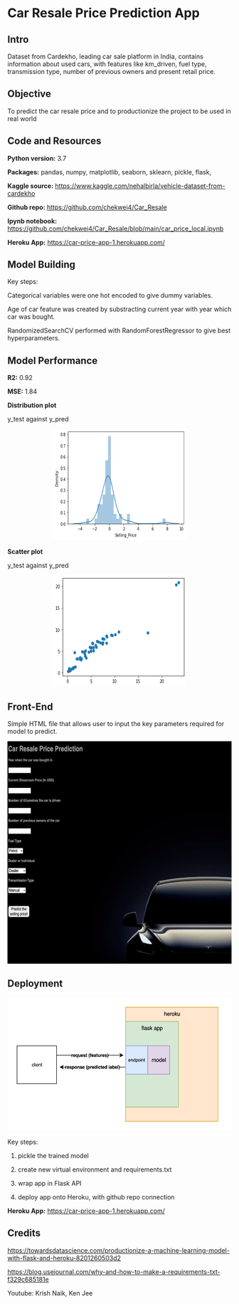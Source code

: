# Car Resale Price Prediction App

## Intro
Dataset from Cardekho, leading car sale platform in India, contains information about used cars, with features like km_driven, fuel type, transmission type, number of previous owners and present retail price. 

## Objective 
To predict the car resale price and to productionize the project to be used in real world

## Code and Resources
**Python version:** 3.7

**Packages:** pandas, numpy, matplotlib, seaborn, sklearn, pickle, flask, 

**Kaggle source:** https://www.kaggle.com/nehalbirla/vehicle-dataset-from-cardekho

**Github repo:** https://github.com/chekwei4/Car_Resale

**Ipynb notebook:** https://github.com/chekwei4/Car_Resale/blob/main/car_price_local.ipynb

**Heroku App:** https://car-price-app-1.herokuapp.com/

## Model Building 

Key steps:

Categorical variables were one hot encoded to give dummy variables. 

Age of car feature was created by substracting current year with year which car was bought. 

RandomizedSearchCV performed with RandomForestRegressor to give best hyperparameters. 

## Model Performance 

**R2:** 0.92

**MSE:**  1.84

**Distribution plot**

y_test against y_pred
<p align="center">
    <img width=300, height=250, src="./images/distplot.png">
</p>

**Scatter plot**

y_test against y_pred
<p align="center">
    <img width=300, height=250, src="./images/scatterplot.png">
</p>

## Front-End
Simple HTML file that allows user to input the key parameters required for model to predict. 

<p align="center">
    <img width=600, height=500, src="./images/app.png">
</p>

## Deployment
<p align="center">
    <img width=600, height=300, src="./images/flaskheroku.png">
</p>

Key steps:

1. pickle the trained model

2. create new virtual environment and requirements.txt

3. wrap app in Flask API

4. deploy app onto Heroku, with github repo connection

**Heroku App:** https://car-price-app-1.herokuapp.com/

<!-- ![flask heroku info](./images/flaskheroku.png) -->




## Credits
https://towardsdatascience.com/productionize-a-machine-learning-model-with-flask-and-heroku-8201260503d2

https://blog.usejournal.com/why-and-how-to-make-a-requirements-txt-f329c685181e

Youtube: Krish Naik, Ken Jee